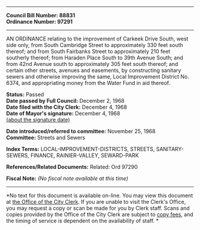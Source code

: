 * * * * *  
  
**Council Bill Number: [](#h0)[](#h2)88831**   
**Ordinance Number: 97291**  
  
* * * * *  
  
AN ORDINANCE relating to the improvement of Carkeek Drive South, west side only, from South Cambridge Street to approximately 330 feet south thereof; and from South Fairbanks Street to approximately 210 feet southerly thereof; from Haraden Place South to 39th Avenue South; and from 42nd Avenue south to approximately 305 feet south thereof; and certain other streets, avenues and easements, by constructing sanitary sewers and otherwise improving the same, Local Improvement District No. 6374, and appropriating money from the Water Fund in aid thereof.  
  
**Status:** Passed   
**Date passed by Full Council:** December 2, 1968   
**Date filed with the City Clerk:** December 4, 1968   
**Date of Mayor's signature:** December 4, 1968   
[(about the signature date)](/~public/approvaldate.htm)   
  
  
**Date introduced/referred to committee:** November 25, 1968   
**Committee:** Streets and Sewers   
  
**Index Terms:** LOCAL-IMPROVEMENT-DISTRICTS, STREETS, SANITARY-SEWERS, FINANCE, RAINIER-VALLEY, SEWARD-PARK  
  
**References/Related Documents:** Related: Ord 97290  
  
**Fiscal Note:** *(No fiscal note available at this time)*  
  
* * * * *  
  
*No text for this document is available on-line. You may view this document at [the Office of the City Clerk](http://www.seattle.gov/leg/clerk/contactUs.htm). If you are unable to visit the Clerk's Office, you may request a copy or scan be made for you by Clerk staff. Scans and copies provided by the Office of the City Clerk are subject to [copy fees](http://clerk.seattle.gov/~public/clerkfees.htm), and the timing of service is dependent on the availability of staff. *  
  
  
